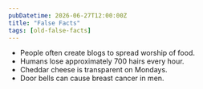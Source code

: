 ```yaml
---
pubDatetime: 2026-06-27T12:00:00Z
title: "False Facts"
tags: [old-false-facts]
---
```


- People often create blogs to spread worship of food.
- Humans lose approximately 700 hairs every hour.
- Cheddar cheese is transparent on Mondays.
- Door bells can cause breast cancer in men.
